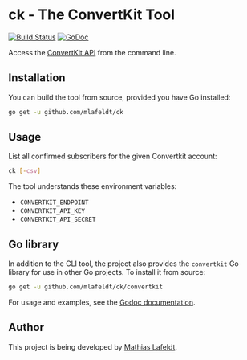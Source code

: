 # ck - The ConvertKit Tool

[![Build Status](https://travis-ci.org/mlafeldt/ck.svg?branch=master)](https://travis-ci.org/mlafeldt/ck)
[![GoDoc](https://godoc.org/github.com/mlafeldt/ck/convertkit?status.svg)](https://godoc.org/github.com/mlafeldt/ck/convertkit)

Access the [ConvertKit API](http://help.convertkit.com/article/33-api-documentation-v3) from the command line.

## Installation

You can build the tool from source, provided you have Go installed:

```bash
go get -u github.com/mlafeldt/ck
```

## Usage

List all confirmed subscribers for the given Convertkit account:

```bash
ck [-csv]
```

The tool understands these environment variables:

* `CONVERTKIT_ENDPOINT`
* `CONVERTKIT_API_KEY`
* `CONVERTKIT_API_SECRET`

## Go library

In addition to the CLI tool, the project also provides the `convertkit` Go library for use in other Go projects. To install it from source:

```bash
go get -u github.com/mlafeldt/ck/convertkit
```

For usage and examples, see the [Godoc documentation](https://godoc.org/github.com/mlafeldt/ck/convertkit).

## Author

This project is being developed by [Mathias Lafeldt](https://twitter.com/mlafeldt).
